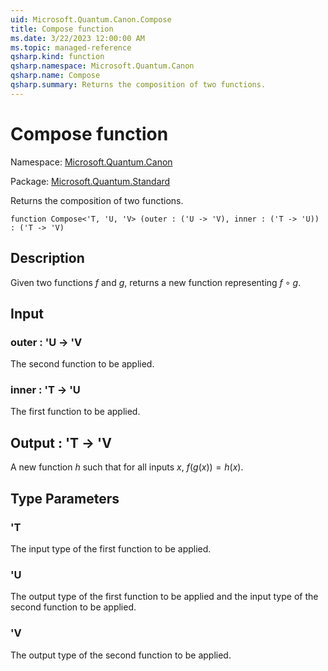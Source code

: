 ```yaml
---
uid: Microsoft.Quantum.Canon.Compose
title: Compose function
ms.date: 3/22/2023 12:00:00 AM
ms.topic: managed-reference
qsharp.kind: function
qsharp.namespace: Microsoft.Quantum.Canon
qsharp.name: Compose
qsharp.summary: Returns the composition of two functions.
---
```


# Compose function

Namespace: [Microsoft.Quantum.Canon](xref:Microsoft.Quantum.Canon)

Package: [Microsoft.Quantum.Standard](https://nuget.org/packages/Microsoft.Quantum.Standard)


Returns the composition of two functions.

```qsharp
function Compose<'T, 'U, 'V> (outer : ('U -> 'V), inner : ('T -> 'U)) : ('T -> 'V)
```


## Description

Given two functions $f$ and $g$, returns a new function representing$f \circ g$.

## Input

### outer : 'U -> 'V

The second function to be applied.


### inner : 'T -> 'U

The first function to be applied.



## Output : 'T -> 'V

A new function $h$ such that for all inputs $x$, $f(g(x)) = h(x)$.

## Type Parameters

### 'T

The input type of the first function to be applied.
### 'U

The output type of the first function to be applied and the input typeof the second function to be applied.
### 'V

The output type of the second function to be applied.